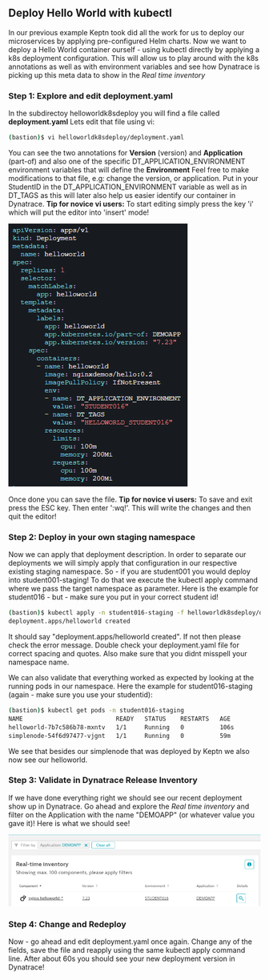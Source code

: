## Deploy Hello World with kubectl

In our previous example Keptn took did all the work for us to deploy our microservices by applying pre-configured Helm charts.
Now we want to deploy a Hello World container ourself - using kubectl directly by applying a k8s deployment configuration.
This will allow us to play around with the k8s annotations as well as with environment variables and see how Dynatrace is picking up this meta data to show in the *Real time inventory*

### Step 1: Explore and edit deployment.yaml

In the subdirectoy helloworldk8sdeploy you will find a file called **deployment.yaml**
Lets edit that file using vi:
```bash
(bastion)$ vi helloworldk8sdeploy/deployment.yaml
```

You can see the two annotations for **Version** (version) and **Application** (part-of) and also one of the specific DT_APPLICATION_ENVIRONMENT environment variables that will define the **Environment**
Feel free to make modifications to that file, e.g: change the version, or application. Put in your StudentID in the DT_APPLICATION_ENVIRONMENT variable as well as in DT_TAGS as this will later also help us easier identify our container in Dynatrace.
**Tip for novice vi users:** To start editing simply press the key 'i' which will put the editor into 'insert' mode!

![](../../../assets/images/04_helloworld_deployment_yaml.png)

Once done you can save the file.
**Tip for novice vi users:** To save and exit press the ESC key. Then enter ':wq!'. This will write the changes and then quit the editor!

### Step 2: Deploy in your own staging namespace

Now we can apply that deployment description. In order to separate our deployments we will simply apply that configuration in our respective existing staging namespace. So - if you are student001 you would deploy into student001-staging! 
To do that we execute the kubectl apply command where we pass the target namespace as parameter. Here is the example for student016 - but - make sure you put in your correct student id!

```bash
(bastion)$ kubectl apply -n student016-staging -f helloworldk8sdeploy/deployment.yaml
deployment.apps/helloworld created
```

It should say "deployment.apps/helloworld created". If not then please check the error message. Double check your deployment.yaml file for correct spacing and quotes. Also make sure that you didnt misspell your namespace name.

We can also validate that everything worked as expected by looking at the running pods in our namespace. Here the example for student016-staging (again - make sure you use your studentid):
```bash
(bastion)$ kubectl get pods -n student016-staging
NAME                          READY   STATUS    RESTARTS   AGE
helloworld-7b7c586b78-mxntv   1/1     Running   0          106s
simplenode-54f6d97477-vjgnt   1/1     Running   0          59m
```

We see that besides our simplenode that was deployed by Keptn we also now see our helloworld.

### Step 3: Validate in Dynatrace Release Inventory

If we have done everything right we should see our recent deployment show up in Dynatrace. Go ahead and explore the *Real time inventory* and filter on the Application with the name "DEMOAPP" (or whatever value you gave it)!
Here is what we should see!

![](../../../assets/images/04_helloworld_release_inventory.png)

### Step 4: Change and Redeploy

Now - go ahead and edit deployment.yaml once again. Change any of the fields, save the file and reapply using the same kubectl apply command line.
After about 60s you should see your new deployment version in Dynatrace!